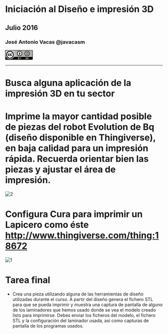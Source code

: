 # Iniciación al Diseño e impresión 3D

## Julio  2016

### José Antonio Vacas @javacasm
![CCbySA](images/CCbySQ_88x31.png)

* * *

# Busca alguna aplicación de la impresión 3D en tu sector

# Imprime la mayor cantidad posible de piezas del robot Evolution de Bq (diseño disponible en Thingiverse), en baja calidad para un impresión rápida. Recuerda orientar bien las piezas y ajustar el área de impresión.
![2](http://thingiverse-production-new.s3.amazonaws.com/renders/a8/29/d8/a7/86/Evolution_Dragon_preview_featured.jpg)

# Configura Cura para imprimir un Lapicero como éste http://www.thingiverse.com/thing:18672
![1](http://thingiverse-production-new.s3.amazonaws.com/renders/de/10/42/3e/ce/MMI_vaasjes_display_large_preview_featured.jpg)

# Tarea final
* Crea una pieza utilizando alguna de las herramientas de diseño utilizadas durante el curso. A partir del diseño genera el fichero STL para que se pueda imprimir y muestra una captura de pantalla de alguno de los laminadores que hemos usado donde se vea el modelo creado listo para imprimirse. Debes enviar los ficheros del modelo, el fichero STL y la configuración del laminador usada, así como capturas de pantalla de los programas usados.
